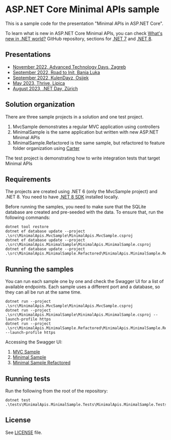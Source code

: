 ﻿# ASP.NET Core Minimal APIs sample

This is a sample code for the presentation "Minimal APIs in ASP.NET Core".

To learn what is new in ASP.NET Core Minimal APIs, you can check [What's new in .NET world?](https://github.com/miroslavpopovic/what-is-new-in-dotnet) GitHub repository, sections for [.NET 7](https://github.com/miroslavpopovic/what-is-new-in-dotnet#minimal-apis) and [.NET 8](https://github.com/miroslavpopovic/what-is-new-in-dotnet#minimal-apis-1).

## Presentations

- [November 2022, Advanced Technology Days, Zagreb](2022-11-atd-minimal-apis.pptx)
- [September 2022, Road to Init, Banja Luka](2022-09-road-to-init-minimal-apis.pptx)
- [September 2022, KulenDayz, Osijek](2022-09-kulendayz-minimal-apis.pptx)
- [May 2023, Thrive, Lipica](2023-05-thrive-minimal-apis.pptx)
- [August 2023, .NET Day, Zürich](2023-08-dotnetday-minimal-apis.pptx)

## Solution organization

There are three sample projects in a solution and one test project.

1. MvcSample demonstrates a regular MVC application using controllers
2. MinimalSample is the same application but written with new ASP.NET Minimal APIs
3. MinimalSample.Refactored is the same sample, but refactored to feature folder organization using [Carter](https://github.com/CarterCommunity/Carter/)

The test project is demonstrating how to write integration tests that target Minimal APIs

## Requirements

The projects are created using .NET 6 (only the MvcSample project) and .NET 8. You need to have [.NET 8 SDK](https://dotnet.microsoft.com/en-us/download/dotnet/8.0) installed locally.

Before running the samples, you need to make sure that the SQLite database are created and pre-seeded with the data. To ensure that, run the following commands:

```shell
dotnet tool restore
dotnet ef database update --project .\src\MinimalApis.MvcSample\MinimalApis.MvcSample.csproj
dotnet ef database update --project .\src\MinimalApis.MinimalSample\MinimalApis.MinimalSample.csproj
dotnet ef database update --project .\src\MinimalApis.MinimalSample.Refactored\MinimalApis.MinimalSample.Refactored.csproj
```

## Running the samples

You can run each sample one by one and check the Swagger UI for a list of available endpoints. Each sample uses a different port and a database, so they can all be run at the same time.

```shell
dotnet run --project .\src\MinimalApis.MvcSample\MinimalApis.MvcSample.csproj
dotnet run --project .\src\MinimalApis.MinimalSample\MinimalApis.MinimalSample.csproj --launch-profile https
dotnet run --project .\src\MinimalApis.MinimalSample.Refactored\MinimalApis.MinimalSample.Refactored.csproj --launch-profile https
```

Accessing the Swagger UI:

1. [MVC Sample](https://localhost:7147/swagger/)
2. [Minimal Sample](https://localhost:7181/swagger/)
3. [Minimal Sample Refactored](https://localhost:7286/swagger/)

## Running tests

Run the following from the root of the repository:

```shell
dotnet test .\tests\MinimalApis.MinimalSample.Tests\MinimalApis.MinimalSample.Tests.csproj
```

## License

See [LICENSE](LICENSE) file.
